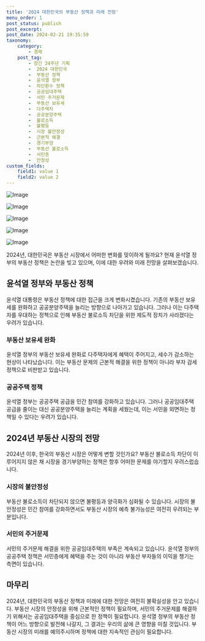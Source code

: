 ```yaml
---
title: '2024 대한민국의 부동산 정책과 미래 전망'
menu_order: 1
post_status: publish
post_excerpt: 
post_date: 2024-02-21 19:35:59
taxonomy:
    category:
        - 경제
    post_tag:
        - 창간 24주년 기획
        -  2024 대한민국
        -  부동산 정책
        -  윤석열 정부
        -  차단환수 정책
        -  공공임대주택
        -  서민 주거문제
        -  부동산 보유세
        -  다주택자
        -  공공분양주택
        -  불로소득
        -  불평등
        -  시장 불안정성
        -  근본적 해결
        -  경기부양
        -  부동산 불로소득
        -  서민층
        -  안정성
custom_fields:
    field1: value 1
    field2: value 2
---
```


![Image](https://imgnews.pstatic.net/image/047/2024/02/21/0002422823_001_20240221071301104.jpg?type=w647)

![Image](https://imgnews.pstatic.net/image/047/2024/02/21/0002422823_002_20240221071301164.jpg?type=w647)

![Image](https://imgnews.pstatic.net/image/047/2024/02/21/0002422823_003_20240221071301203.jpg?type=w647)

![Image](https://imgnews.pstatic.net/image/047/2024/02/21/0002422823_004_20240221071301249.jpg?type=w647)

![Image](https://imgnews.pstatic.net/image/047/2024/02/21/0002422823_005_20240221071301277.jpg?type=w647)

2024년, 대한민국은 부동산 시장에서 어떠한 변화를 맞이하게 될까요? 현재 윤석열 정부의 부동산 정책은 논란을 빚고 있으며, 이에 대한 우려와 미래 전망을 살펴보겠습니다.
## 윤석열 정부와 부동산 정책
윤석열 대통령은 부동산 정책에 대한 접근을 크게 변화시켰습니다. 기존의 부동산 보유세를 완화하고 공공분양주택을 늘리는 방향으로 나아가고 있습니다. 그러나 이는 다주택자를 우대하는 정책으로 인해 부동산 불로소득 차단을 위한 제도적 장치가 사라졌다는 우려가 있습니다.
### 부동산 보유세 완화
윤석열 정부의 부동산 보유세 완화로 다주택자에게 혜택이 주어지고, 세수가 감소하는 현상이 나타났습니다. 이는 부동산 문제의 근본적 해결을 위한 정책이 아니라 부자 감세 정책으로 비판받고 있습니다.
### 공공주택 정책
윤석열 정부는 공공주택 공급을 민간 참여를 강화하고 있습니다. 그러나 공공임대주택 공급을 줄이는 대신 공공분양주택을 늘리는 계획을 세웠는데, 이는 서민을 외면하는 정책일 수 있다는 우려가 있습니다.
## 2024년 부동산 시장의 전망
2024년 이후, 한국의 부동산 시장은 어떻게 변할 것인가요? 부동산 불로소득 차단이 이루어지지 않은 채 시장을 경기부양하는 정책은 향후 어떠한 문제를 야기할지 우려스럽습니다.
### 시장의 불안정성
부동산 불로소득이 차단되지 않으면 불평등과 양극화가 심화될 수 있습니다. 시장의 불안정성은 민간 참여를 강화하면서도 부동산 시장의 예측 불가능성은 여전히 우려되는 부분입니다.
### 서민의 주거문제
서민의 주거문제 해결을 위한 공공임대주택의 부족은 계속되고 있습니다. 윤석열 정부의 공공주택 정책은 서민층에게 혜택을 주는 것이 아니라 부동산 부자들의 이익을 챙기는 측면이 있습니다.
## 마무리
2024년, 대한민국의 부동산 정책과 미래에 대한 전망은 여전히 불확실성을 안고 있습니다. 부동산 시장의 안정성을 위해 근본적인 정책이 필요하며, 서민의 주거문제를 해결하기 위해서는 공공임대주택을 중심으로 한 정책이 필요합니다. 윤석열 정부의 부동산 정책이 어느 방향으로 발전해 나갈지, 그 결과는 우리의 삶에 큰 영향을 미칠 것입니다. 부동산 시장의 미래를 예의주시하며 정책에 대한 지속적인 관심이 필요합니다.
